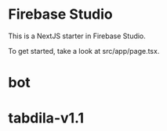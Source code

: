 # Firebase Studio

This is a NextJS starter in Firebase Studio.

To get started, take a look at src/app/page.tsx.
# bot
# tabdila-v1.1
